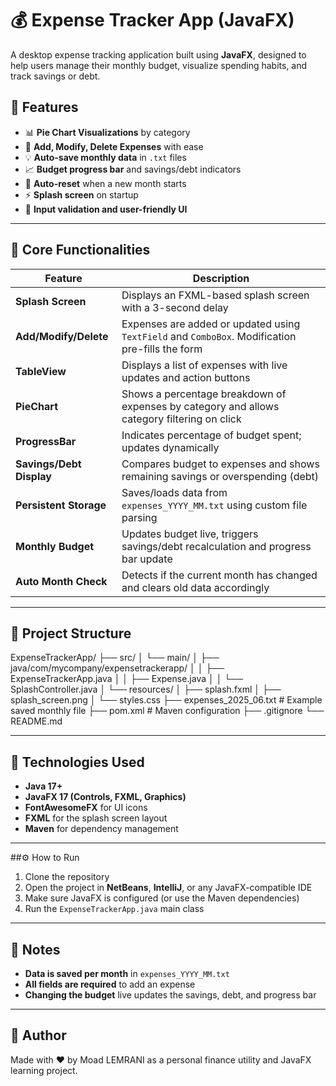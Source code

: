# 💰 Expense Tracker App (JavaFX)

A desktop expense tracking application built using **JavaFX**, designed to help users manage their monthly budget, visualize spending habits, and track savings or debt.

## 🚀 Features

- 📊 **Pie Chart Visualizations** by category
- 🧾 **Add, Modify, Delete Expenses** with ease
- 💡 **Auto-save monthly data** in `.txt` files
- 📈 **Budget progress bar** and savings/debt indicators
- 🔁 **Auto-reset** when a new month starts
- ⚡ **Splash screen** on startup
- 🎯 **Input validation and user-friendly UI**

---

## 🧠 Core Functionalities

| Feature | Description |
|--------|-------------|
| **Splash Screen** | Displays an FXML-based splash screen with a 3-second delay |
| **Add/Modify/Delete** | Expenses are added or updated using `TextField` and `ComboBox`. Modification pre-fills the form |
| **TableView** | Displays a list of expenses with live updates and action buttons |
| **PieChart** | Shows a percentage breakdown of expenses by category and allows category filtering on click |
| **ProgressBar** | Indicates percentage of budget spent; updates dynamically |
| **Savings/Debt Display** | Compares budget to expenses and shows remaining savings or overspending (debt) |
| **Persistent Storage** | Saves/loads data from `expenses_YYYY_MM.txt` using custom file parsing |
| **Monthly Budget** | Updates budget live, triggers savings/debt recalculation and progress bar update |
| **Auto Month Check** | Detects if the current month has changed and clears old data accordingly |

---

## 📂 Project Structure

ExpenseTrackerApp/
├── src/
│ └── main/
│ ├── java/com/mycompany/expensetrackerapp/
│ │ ├── ExpenseTrackerApp.java
│ │ ├── Expense.java
│ │ └── SplashController.java
│ └── resources/
│ ├── splash.fxml
│ ├── splash_screen.png
│ └── styles.css
├── expenses_2025_06.txt # Example saved monthly file
├── pom.xml # Maven configuration
├── .gitignore
└── README.md


---

## 🧩 Technologies Used

- **Java 17+**
- **JavaFX 17 (Controls, FXML, Graphics)**
- **FontAwesomeFX** for UI icons
- **FXML** for the splash screen layout
- **Maven** for dependency management

---

##⚙️ How to Run

1. Clone the repository
2. Open the project in **NetBeans**, **IntelliJ**, or any JavaFX-compatible IDE
3. Make sure JavaFX is configured (or use the Maven dependencies)
4. Run the `ExpenseTrackerApp.java` main class

---

## 📌 Notes

- **Data is saved per month** in `expenses_YYYY_MM.txt`
- **All fields are required** to add an expense
- **Changing the budget** live updates the savings, debt, and progress bar

---

## 🙌 Author

Made with ❤️ by Moad LEMRANI as a personal finance utility and JavaFX learning project.